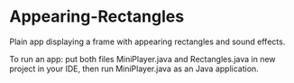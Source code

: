 # Appearing-Rectangles
Plain app displaying a frame with appearing rectangles and sound effects.


To run an app: put both files MiniPlayer.java and Rectangles.java in new project in your IDE, then run MiniPlayer.java as an Java application.
